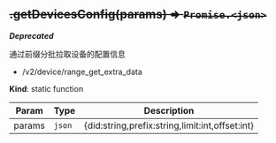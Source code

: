 <a name="module_miot/service/smarthome.getDevicesConfig"></a>

## ~~.getDevicesConfig(params) ⇒ <code>Promise.&lt;json&gt;</code>~~
***Deprecated***

通过前缀分批拉取设备的配置信息
- /v2/device/range_get_extra_data

**Kind**: static function  

| Param | Type | Description |
| --- | --- | --- |
| params | <code>json</code> | {did:string,prefix:string,limit:int,offset:int} |


